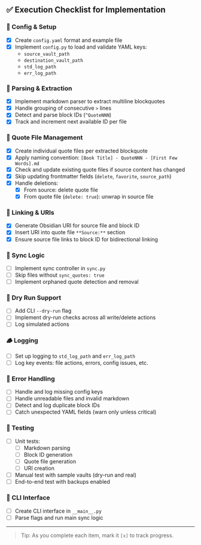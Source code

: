 ## ✅ Execution Checklist for Implementation

### 🔧 Config & Setup
- [x] Create `config.yaml` format and example file
- [x] Implement `config.py` to load and validate YAML keys:
  - `source_vault_path`
  - `destination_vault_path`
  - `std_log_path`
  - `err_log_path`

### 🧠 Parsing & Extraction
- [x] Implement markdown parser to extract multiline blockquotes
- [x] Handle grouping of consecutive `>` lines
- [x] Detect and parse block IDs (`^QuoteNNN`)
- [x] Track and increment next available ID per file

### 📁 Quote File Management
- [x] Create individual quote files per extracted blockquote
- [x] Apply naming convention: `[Book Title] - QuoteNNN - [First Few Words].md`
- [x] Check and update existing quote files if source content has changed
- [x] Skip updating frontmatter fields (`delete`, `favorite`, `source_path`)
- [x] Handle deletions:
  - [x] From source: delete quote file
  - [x] From quote file (`delete: true`): unwrap in source file

### 🔗 Linking & URIs
- [x] Generate Obsidian URI for source file and block ID
- [x] Insert URI into quote file `**Source:**` section
- [x] Ensure source file links to block ID for bidirectional linking

### 🔁 Sync Logic
- [ ] Implement sync controller in `sync.py`
- [ ] Skip files without `sync_quotes: true`
- [ ] Implement orphaned quote detection and removal

### 🚫 Dry Run Support
- [ ] Add CLI `--dry-run` flag
- [ ] Implement dry-run checks across all write/delete actions
- [ ] Log simulated actions

### 🪵 Logging
- [ ] Set up logging to `std_log_path` and `err_log_path`
- [ ] Log key events: file actions, errors, config issues, etc.

### 🛑 Error Handling
- [ ] Handle and log missing config keys
- [ ] Handle unreadable files and invalid markdown
- [ ] Detect and log duplicate block IDs
- [ ] Catch unexpected YAML fields (warn only unless critical)

### 🧪 Testing
- [ ] Unit tests:
  - [ ] Markdown parsing
  - [ ] Block ID generation
  - [ ] Quote file generation
  - [ ] URI creation
- [ ] Manual test with sample vaults (dry-run and real)
- [ ] End-to-end test with backups enabled

### 🚀 CLI Interface
- [ ] Create CLI interface in `__main__.py`
- [ ] Parse flags and run main sync logic

---

> Tip: As you complete each item, mark it `[x]` to track progress.